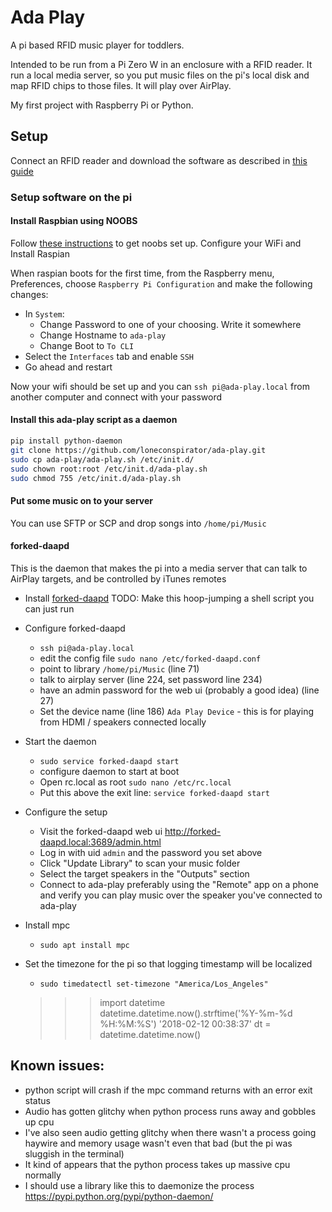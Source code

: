 # Ada Play
A pi based RFID music player for toddlers.

Intended to be run from a Pi Zero W in an enclosure with a RFID reader. It run a local media server, so you put music files on the pi's local disk and map RFID chips to those files. It will play over AirPlay.

My first project with Raspberry Pi or Python.

## Setup

Connect an RFID reader and download the software as described in [this guide](http://www.instructables.com/id/RFID-RC522-Raspberry-Pi/)

### Setup software on the pi
#### Install Raspbian using NOOBS
Follow [these instructions](https://www.raspberrypi.org/documentation/installation/noobs.md) to get noobs set up. Configure your WiFi and Install Raspian

When raspian boots for the first time, from the Raspberry menu, Preferences, choose `Raspberry Pi Configuration` and make the following changes:
 * In `System`:
     - Change Password to one of your choosing. Write it somewhere
     - Change Hostname to `ada-play`
     - Change Boot to `To CLI`
 * Select the `Interfaces` tab and enable `SSH`
 * Go ahead and restart

Now your wifi should be set up and you can `ssh pi@ada-play.local` from another computer and connect with your password

#### Install this ada-play script as a daemon
```bash
pip install python-daemon
git clone https://github.com/loneconspirator/ada-play.git
sudo cp ada-play/ada-play.sh /etc/init.d/
sudo chown root:root /etc/init.d/ada-play.sh
sudo chmod 755 /etc/init.d/ada-play.sh
```

#### Put some music on to your server
You can use SFTP or SCP and drop songs into `/home/pi/Music`

#### forked-daapd
This is the daemon that makes the pi into a media server that can talk to AirPlay targets, and be controlled by iTunes remotes

* Install [forked-daapd](https://www.raspberrypi.org/forums/viewtopic.php?f=66&t=49928&hilit=itunes) TODO: Make this hoop-jumping a shell script you can just run
* Configure forked-daapd
    - `ssh pi@ada-play.local`
    - edit the config file `sudo nano /etc/forked-daapd.conf`
    - point to library `/home/pi/Music` (line 71)
    - talk to airplay server (line 224, set password line 234)
    - have an admin password for the web ui (probably a good idea) (line 27)
    - Set the device name (line 186) `Ada Play Device` - this is for playing from HDMI / speakers connected locally
* Start the daemon
    - `sudo service forked-daapd start`
    - configure daemon to start at boot
    - Open rc.local as root `sudo nano /etc/rc.local`
    - Put this above the exit line: `service forked-daapd start`
* Configure the setup
    - Visit the forked-daapd web ui http://forked-daapd.local:3689/admin.html
    - Log in with uid `admin` and the password you set above
    - Click "Update Library" to scan your music folder
    - Select the target speakers in the "Outputs" section
    - Connect to ada-play preferably using the "Remote" app on a phone and verify you can play music over the speaker you've connected to ada-play

* Install mpc
    - `sudo apt install mpc`

* Set the timezone for the pi so that logging timestamp will be localized
    - `sudo timedatectl set-timezone "America/Los_Angeles"`

    >>> import datetime
    >>> datetime.datetime.now().strftime('%Y-%m-%d %H:%M:%S')
    '2018-02-12 00:38:37'
    >>> dt = datetime.datetime.now()


## Known issues:
 * python script will crash if the mpc command returns with an error exit status
 * Audio has gotten glitchy when python process runs away and gobbles up cpu
 * I've also seen audio getting glitchy when there wasn't a process going haywire and memory usage wasn't even that bad (but the pi was sluggish in the terminal)
 * It kind of appears that the python process takes up massive cpu normally
 * I should use a library like this to daemonize the process https://pypi.python.org/pypi/python-daemon/

